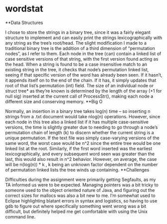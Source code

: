 wordstat
========


**Data Structures

I chose to store the strings in a binary tree, since it was a fairly elegant structure to implement and can 
easily print the strings lexicographically with any string as the tree’s root/head.
The slight modification I made to a traditional binary tree is the addition of a third dimension of 
“permutation nodes”, as I refer to them. Each node in the tree (can) contain a linked list of case sensitive 
versions of that string, with the first version found acting as the head. When a string is found to be a 
case insensitive match to an existing string in the tree, it checks that node’s permutation linked list, 
seeing if that specific version of the word has already been seen. If it hasn’t, it appends itself on to the 
end of the chain. If it has, it simply updates that root of that list’s permutation (int) field. The size of an 
individual node or struct tree* as they’re known is determined by the length of the array (+1 for null sig) 
inserted at the current call of ProcessStr(), making each node a different size and conserving memory.
**Big O

Normally, an insertion in a binary tree takes log(n) time – so inserting n strings from a .txt document 
would take nlog(n) operations. However, since each node in this tree also a linked list if it has multiple 
case-sensitive versions, the time is slightly greater due to needing to go through a node’s permutation 
chain of length (k) to discern whether the current string is a unique permutation. If the text file was 
simply case-varying versions of the same word, the worst case would be n^2 since the entire tree would 
be one linked list at the root. Similarly, if the first word inserted was the earliest lexicographically, and 
every subsequent word seen was greater than the last, this would also result in n^2 behavior. However, 
on average, the case will be n(log(n)) * k , k being an unknown factor dependent on the number of 
permutation linked lists the tree winds up containing.
**Challenges

Difficulties during the assignment were primarily getting Segfaults, as my TA informed us were to be 
expected. Managing pointers was a bit tricky to someone used to the object oriented nature of Java, and 
figuring out the correct sizes for mallocs was also a bit new to me. I’m somewhat used to Eclipse 
highlighting blatant errors in syntax and logistics, so having to use gdb to figure out where specifically 
something went wrong was a bit difficult, but definitely helped me get comfortable with using the Unix
command line. 
